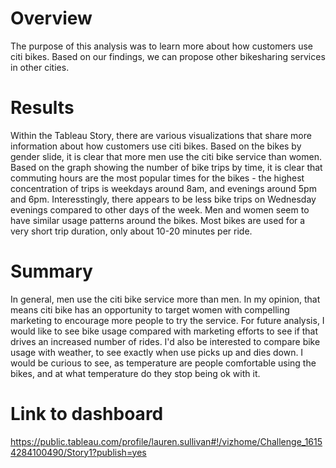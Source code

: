 # Overview
The purpose of this analysis was to learn more about how customers use citi bikes. Based on our findings, we can propose other bikesharing services in other cities.

# Results
Within the Tableau Story, there are various visualizations that share more information about how customers use citi bikes. Based on the bikes by gender slide, it is clear that more men use the citi bike service than women. Based on the graph showing the number of bike trips by time, it is clear that commuting hours are the most popular times for the bikes - the highest concentration of trips is weekdays around 8am, and evenings around 5pm and 6pm. Interesstingly, there appears to be less bike trips on Wednesday evenings compared to other days of the week. Men and women seem to have similar usage patterns around the bikes. Most bikes are used for a very short trip duration, only about 10-20 minutes per ride.

# Summary
In general, men use the citi bike service more than men. In my opinion, that means citi bike has an opportunity to target women with compelling marketing to encourage more people to try the service. For future analysis, I would like to see bike usage compared with marketing efforts to see if that drives an increased number of rides. I'd also be interested to compare bike usage with weather, to see exactly when use picks up and dies down. I would be curious to see, as temperature are people comfortable using the bikes, and at what temperature do they stop being ok with it.


# Link to dashboard
https://public.tableau.com/profile/lauren.sullivan#!/vizhome/Challenge_16154284100490/Story1?publish=yes
